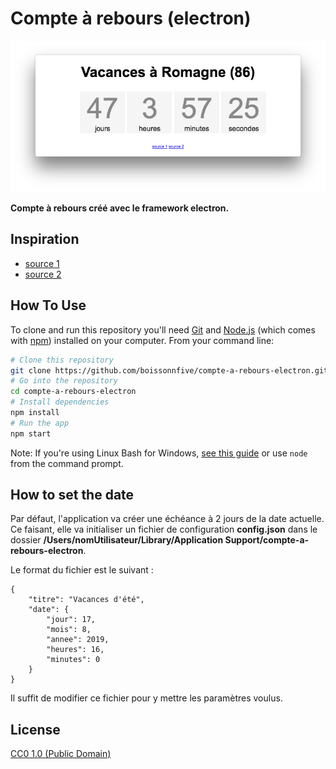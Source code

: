 # Compte à rebours (electron)

![Copie d'écran](screenshot.png)

**Compte à rebours créé avec le framework electron.**


## Inspiration

- [source 1](https://electronjs.org/docs/tutorial/first-app)
- [source 2](http://www.codeblocq.com/2016/06/Build-your-First-Electron-App/)

## How To Use

To clone and run this repository you'll need [Git](https://git-scm.com) and [Node.js](https://nodejs.org/en/download/) (which comes with [npm](http://npmjs.com)) installed on your computer. From your command line:

```bash
# Clone this repository
git clone https://github.com/boissonnfive/compte-a-rebours-electron.git
# Go into the repository
cd compte-a-rebours-electron
# Install dependencies
npm install
# Run the app
npm start
```

Note: If you're using Linux Bash for Windows, [see this guide](https://www.howtogeek.com/261575/how-to-run-graphical-linux-desktop-applications-from-windows-10s-bash-shell/) or use `node` from the command prompt.

## How to set the date

Par défaut, l'application va créer une échéance à 2 jours de la date actuelle. Ce faisant, elle va initialiser un fichier de configuration **config.json** dans le dossier **/Users/nomUtilisateur/Library/Application Support/compte-a-rebours-electron**.

Le format du fichier est le suivant :

    {
        "titre": "Vacances d'été",
        "date": {
            "jour": 17,
            "mois": 8,
            "annee": 2019,
            "heures": 16,
            "minutes": 0
        }
    }

Il suffit de modifier ce fichier pour y mettre les paramètres voulus.

## License

[CC0 1.0 (Public Domain)](LICENSE.md)
